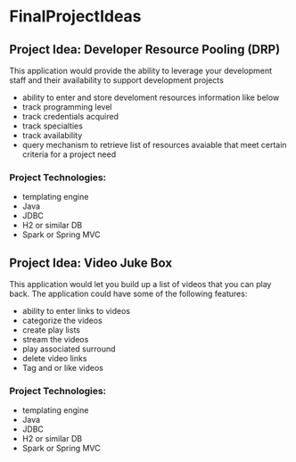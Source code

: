# FinalProjectIdeas

## Project Idea: Developer Resource Pooling (DRP)

This application would provide the ability to leverage your development staff and their availability to support development projects
- ability to enter and store develoment resources information like below
- track programming level
- track credentials acquired
- track specialties
- track availability
- query mechanism to retrieve list of resources avaiable that meet certain criteria for a project need


### Project Technologies:
- templating engine
- Java
- JDBC
- H2 or similar DB
- Spark or Spring MVC


## Project Idea: Video Juke Box

This application would let you build up a list of videos that you can play back. The
application could have some of the following features:
- ability to enter links to videos
- categorize the videos
- create play lists
- stream the videos
- play associated surround
- delete video links
- Tag and or like videos


### Project Technologies:
- templating engine
- Java
- JDBC
- H2 or similar DB
- Spark or Spring MVC
